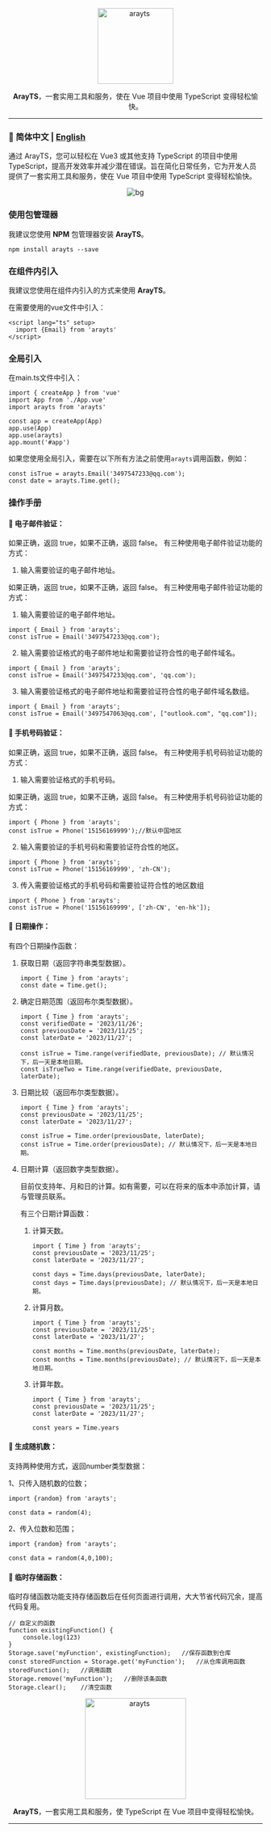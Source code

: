 <p align="center"><img src="https://github.com/Reset-Sheep/ArayTS/blob/img/logo.jpg" alt="arayts" width="150" /></p>
<P align="center"><b>ArayTS</b>，一套实用工具和服务，使在 Vue 项目中使用 TypeScript 变得轻松愉快。</P>
<hr />

### :hear_no_evil: 简体中文 | [English](https://github.com/Reset-Sheep/ArayTS/blob/main/README.md)

通过 ArayTS，您可以轻松在 Vue3 或其他支持 TypeScript 的项目中使用 TypeScript，提高开发效率并减少潜在错误。旨在简化日常任务，它为开发人员提供了一套实用工具和服务，使在 Vue 项目中使用 TypeScript 变得轻松愉快。
 <p align="center"><img src="https://github.com/Reset-Sheep/ArayTS/blob/img/_08aab89c-1522-4364-8791-ce68b1465146.jpg" alt="bg" /></p>



 

### 使用包管理器

我建议您使用 **NPM** 包管理器安装 **ArayTS**。
```
npm install arayts --save
```

### 在组件内引入
我建议您使用在组件内引入的方式来使用 **ArayTS**。

在需要使用的vue文件中引入：
```
<script lang="ts" setup>
  import {Email} from 'arayts'
</script>
```

### 全局引入
在main.ts文件中引入：
```
import { createApp } from 'vue'
import App from './App.vue'
import arayts from 'arayts'

const app = createApp(App)
app.use(App)
app.use(arayts)
app.mount('#app')
```
如果您使用全局引入，需要在以下所有方法之前使用`arayts`调用函数，例如：
```
const isTrue = arayts.Email('3497547233@qq.com');
const date = arayts.Time.get();
```

### 操作手册
#### :tada: 电子邮件验证：

如果正确，返回 true，如果不正确，返回 false。
有三种使用电子邮件验证功能的方式：
1. 输入需要验证的电子邮件地址。

  如果正确，返回 true，如果不正确，返回 false。
  有三种使用电子邮件验证功能的方式：
  1. 输入需要验证的电子邮件地址。
  ```
  import { Email } from 'arayts';
  const isTrue = Email('3497547233@qq.com');
  ```

2. 输入需要验证格式的电子邮件地址和需要验证符合性的电子邮件域名。

  ```
  import { Email } from 'arayts';
  const isTrue = Email('3497547233@qq.com', 'qq.com');
  ```

3. 输入需要验证格式的电子邮件地址和需要验证符合性的电子邮件域名数组。

  ```
  import { Email } from 'arayts';
  const isTrue = Email('3497547063@qq.com', ["outlook.com", "qq.com"]);
  ```
#### :tada: 手机号码验证：

如果正确，返回 true，如果不正确，返回 false。
有三种使用手机号码验证功能的方式：
1. 输入需要验证格式的手机号码。

  如果正确，返回 true，如果不正确，返回 false。
  有三种使用手机号码验证功能的方式：
  ```
  import { Phone } from 'arayts';
  const isTrue = Phone('15156169999');//默认中国地区
  ```

2. 输入需要验证的手机号码和需要验证符合性的地区。

  ```
  import { Phone } from 'arayts';
  const isTrue = Phone('15156169999', 'zh-CN');
  ```

3. 传入需要验证格式的手机号码和需要验证符合性的地区数组
  ```
  import { Phone } from 'arayts';
  const isTrue = Phone('15156169999', ['zh-CN', 'en-hk']);
  ```

#### :tada: 日期操作：

有四个日期操作函数：
1. 获取日期（返回字符串类型数据）。
     ```
     import { Time } from 'arayts';
     const date = Time.get();
     ```
2. 确定日期范围（返回布尔类型数据）。
     ```
     import { Time } from 'arayts';
     const verifiedDate = '2023/11/26';
     const previousDate = '2023/11/25';
     const laterDate = '2023/11/27';
      
     const isTrue = Time.range(verifiedDate, previousDate); // 默认情况下，后一天是本地日期。
     const isTrueTwo = Time.range(verifiedDate, previousDate, laterDate);
     ```
3. 日期比较（返回布尔类型数据）。
     ```
     import { Time } from 'arayts';
     const previousDate = '2023/11/25';
     const laterDate = '2023/11/27';
          
     const isTrue = Time.order(previousDate, laterDate);
     const isTrue = Time.order(previousDate); // 默认情况下，后一天是本地日期。
     ```
4. 日期计算（返回数字类型数据）。

   目前仅支持年、月和日的计算。如有需要，可以在将来的版本中添加计算，请与管理员联系。

   有三个日期计算函数：
    1. 计算天数。
         ```
         import { Time } from 'arayts';
         const previousDate = '2023/11/25';
         const laterDate = '2023/11/27';
         
         const days = Time.days(previousDate, laterDate);
         const days = Time.days(previousDate); // 默认情况下，后一天是本地日期。
          ```
    2. 计算月数。
         ```
         import { Time } from 'arayts';
         const previousDate = '2023/11/25';
         const laterDate = '2023/11/27';
         
         const months = Time.months(previousDate, laterDate);
         const months = Time.months(previousDate); // 默认情况下，后一天是本地日期。
         ```
    3. 计算年数。
         ```
         import { Time } from 'arayts';
         const previousDate = '2023/11/25';
         const laterDate = '2023/11/27';
         
         const years = Time.years
          ```
#### :tada: 生成随机数：
支持两种使用方式，返回number类型数据：

1、只传入随机数的位数；

  ```
  import {random} from 'arayts';
            
  const data = random(4);
  ```
2、传入位数和范围；

  ````
  import {random} from 'arayts';
            
  const data = random(4,0,100);
  ````

#### :tada: 临时存储函数：
临时存储函数功能支持存储函数后在任何页面进行调用，大大节省代码冗余，提高代码复用。
```
// 自定义的函数
function existingFunction() {
    console.log(123)
}
Storage.save('myFunction', existingFunction);   //保存函数到仓库
const storedFunction = Storage.get('myFunction');   //从仓库调用函数
storedFunction();   //调用函数
Storage.remove('myFunction');   //删除该条函数
Storage.clear();    //清空函数
```
<p align="center"><img src="https://github.com/Reset-Sheep/ArayTS/blob/img/logo.jpg" alt="arayts" width="200" /></p>
<P align="center"><b>ArayTS</b>，一套实用工具和服务，使 TypeScript 在 Vue 项目中变得轻松愉快。</P>
<hr />
